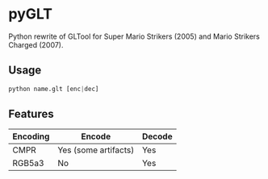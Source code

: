 # pyGLT

Python rewrite of GLTool for Super Mario Strikers (2005) and Mario Strikers Charged (2007). 

## Usage

```python
python name.glt [enc|dec]
```

## Features

| Encoding | Encode | Decode |
|-------------|-|--------------|
| CMPR | Yes (some artifacts) | Yes
| RGB5a3| No | Yes